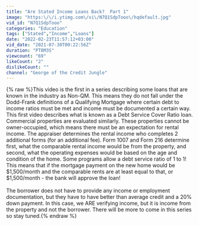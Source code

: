 ```yaml
---
title: "Are Stated Income Loans Back?  Part 1"
image: "https:\/\/i.ytimg.com\/vi\/N7Q1SdpTooo\/hqdefault.jpg"
vid_id: "N7Q1SdpTooo"
categories: "Education"
tags: ["Stated","Income","Loans"]
date: "2022-02-23T11:57:12+03:00"
vid_date: "2021-07-30T00:22:56Z"
duration: "PT8M3S"
viewcount: "69"
likeCount: "2"
dislikeCount: ""
channel: "George of the Credit Jungle"
---
```

{% raw %}This video is the first in a series describing some loans that are known in the industry as Non-QM.  This means they do not fall under the Dodd-Frank definitions of a Qualifying Mortgage where certain debt to income ratios must be met and income must be documented a certain way.  This first video describes what is known as a Debt Service Cover Ratio loan.  Commercial properties are evaluated similarly.  These properties cannot be owner-occupied, which means there must be an expectation for rental income.  The appraiser determines the rental income who completes 2 additional forms (for an additional fee).  Form 1007 and Form 216 determine first, what the comparable rental income would be from the property, and second, what the operating expenses would be based on the age and condition of the home.  Some programs allow a debt service ratio of 1 to 1!  This means that if the mortgage payment on the new home would be $1,500/month and the comparable rents are at least equal to that, or $1,500/month - the bank will approve the loan!<br /><br />The borrower does not have to provide any income or employment documentation, but they have to have better than average credit and a 20% down payment.  In this case, we ARE verifying income, but it is income from the property and not the borrower.  There will be more to come in this series so stay tuned.{% endraw %}
